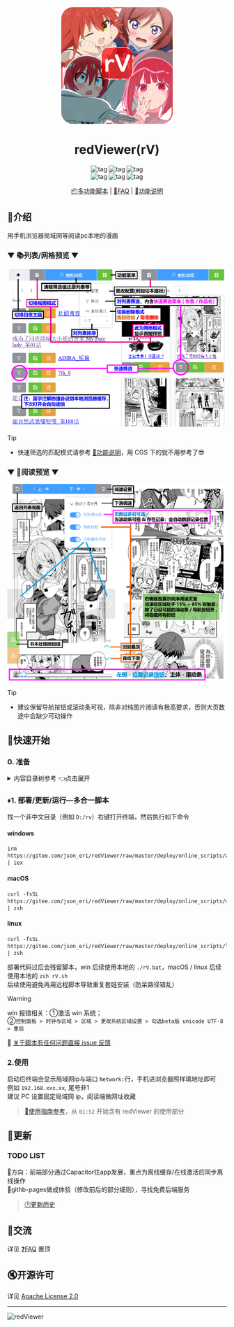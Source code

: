<div align="center">

   <a href="https://github.com/jasoneri/ComicGUISpider" target="_blank">
    <img src="frontend/public/logo.png" alt="logo">
  </a>
  <h1 id="logo">redViewer(rV)</h1>
  <img src="https://img.shields.io/badge/Platform-Win%20|%20macOS%20|%20linux-blue?color=red" alt="tag">
  <img src="https://img.shields.io/badge/-3.12%2B-red.svg?logo=python" alt="tag">
  <img src="https://img.shields.io/badge/-vite.js-red.svg?logo=vue.js" alt="tag">
  <br>
  <img src="https://img.shields.io/badge/-👉-red.svg" alt="tag">
  <img src="https://img.shields.io/github/stars/jasoneri/redViewer?style=social&logo=github" alt="tag">
  <img src="https://img.shields.io/badge/-👈%20CGS过来的请涨它吧%20😹-red.svg" alt="tag">

  <p align="center">
  <a href="#️部署更新运行多合一脚本">📦多功能脚本</a> | 
  <a href="https://github.com/jasoneri/redViewer/wiki/FAQ">📖FAQ</a> | 
  <a href="https://github.com/jasoneri/redViewer/wiki/Feat">🎲功能说明</a>
  </p>
</div>

## 📑介绍

用手机浏览器局域网等阅读pc本地的漫画

### ▼ 📚列表/网格预览 ▼

![books_list.jpg](docs/assets/books_list.png)

> [!Tip]  
> - 快速筛选的匹配模式请参考 [🎲功能说明](https://github.com/jasoneri/redViewer/wiki/Feat)，用 CGS 下的就不用参考了😎  

### ▼ 📗阅读预览 ▼

![book.jpg](docs/assets/book.png)

> [!Tip]  
> - 建议保留导航按钮或滚动条可视，除非对纯图片阅读有极高要求，否则大页数途中会缺少可动操作  

## 🚀快速开始

### 0. 准备

<details>
<summary> 内容目录树参考 👈点击展开</summary>

CGS 下载漫画<u>**并整合章节后(表漫的话)**</u>的话就是这结构，否则把漫画放进该目录的 `web` 文件夹内

```shell
D:\Comic                              
   ├── web                            # 放内容（使用`CGS`的话目录结构就是已定的，使用自定义的话就需要创建这个`web`文件夹）
   |    └── GrandBlue碧蓝之海_第62话
   |         ├── 1.jpg
   |         ├── 2.jpg
   |         ......
   └── web_handle                     # 程序创建的操作处理目录
        ├── save                      # 被保存的书
        ├── remove                    # 被移除的书
        └── record.txt                # 保存/移除/删除的记录，与`CGS.exe`的工具箱中的`已阅最新话数记录`关联
```

配置：`backend/conf.yml`中`path`的值，默认`D:\Comic`

</details>

### ♦️1. 部署/更新/运行—多合一脚本

找一个非中文目录（例如 `D:/rv`）右键打开终端，然后执行如下命令

#### windows

```shell
irm https://gitee.com/json_eri/redViewer/raw/master/deploy/online_scripts/windows.ps1 | iex
```

#### macOS

```shell
curl -fsSL https://gitee.com/json_eri/redViewer/raw/master/deploy/online_scripts/macos.sh | zsh
```

#### linux

```shell
curl -fsSL https://gitee.com/json_eri/redViewer/raw/master/deploy/online_scripts/linux.sh | zsh
```

部署代码过后会残留脚本，win 后续使用本地的 `./rV.bat`，macOS / linux 后续使用本地的 `zsh rV.sh`  
后续使用避免再用远程脚本导致重复套娃安装（防呆路径错乱）  

> [!Warning]  
> win 报错相关：①激活 win 系统；  
> ②`控制面板 > 时钟与区域 > 区域 > 更改系统区域设置 > 勾选beta版 unicode UTF-8 > 重启`  

🚩 [关于脚本有任何问题直接 issue 反馈](https://github.com/jasoneri/redViewer/issues/new)

### 2.使用

启动后终端会显示局域网ip与端口 `Network:`行，手机进浏览器照样填地址即可  
例如 `192.168.xxx.xx`, 尾号非1  
建议 PC 设置固定局域网 ip，阅读端做网址收藏

> [🎥使用指南参考](https://www.veed.io/view/zh-CN/688ae765-2bfb-4deb-9495-32b24a273373?panel=comments)，从 `01:52` 开始含有 redViewer 的使用部分

## 📢更新

### TODO LIST

🔳方向：前端部分通过Capacitor往app发展，重点为离线缓存/在线激活后同步离线操作  
🔳githb-pages做成体验（修改前后的部分细则），寻找免费后端服务  

> [🕑更新历史](https://github.com/jasoneri/redViewer/wiki/Changelog)

## 💬交流

详见 [❓FAQ](https://github.com/jasoneri/redViewer/wiki/FAQ) 置顶

## 🔇开源许可

详见 [Apache License 2.0](https://github.com/jasoneri/redViewer/blob/master/LICENSE)

---

![redViewer](https://count.getloli.com/get/@comic_viewer?theme=rule34)

